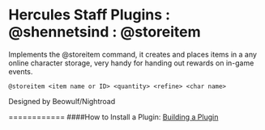 Hercules Staff Plugins : @shennetsind : @storeitem
============
Implements the @storeitem command, it creates and places items in a any online character storage, very handy for handing out rewards on in-game events.

    @storeitem <item name or ID> <quantity> <refine> <char name>

Designed by Beowulf/Nightroad

============
####How to Install a Plugin: [Building a Plugin](http://hercules.ws/wiki/HPM#Building_a_plugin)
